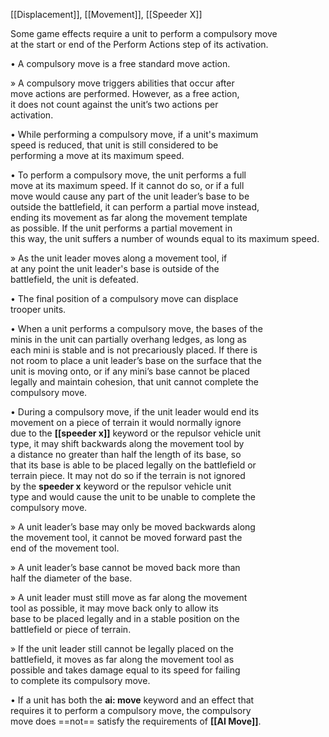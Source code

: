 [[Displacement]], [[Movement]], [[Speeder X]]

Some game effects require a unit to perform a compulsory move  
at the start or end of the Perform Actions step of its activation.  


• A compulsory move is a free standard move action.  

» A compulsory move triggers abilities that occur after  
move actions are performed. However, as a free action,  
it does not count against the unit’s two actions per  
activation.  


• While performing a compulsory move, if a unit's maximum  
speed is reduced, that unit is still considered to be  
performing a move at its maximum speed.  


• To perform a compulsory move, the unit performs a full  
move at its maximum speed. If it cannot do so, or if a full  
move would cause any part of the unit leader’s base to be  
outside the battlefield, it can perform a partial move instead,  
ending its movement as far along the movement template  
as possible. If the unit performs a partial movement in  
this way, the unit suffers a number of wounds equal to its maximum speed.  

» As the unit leader moves along a movement tool, if  
at any point the unit leader's base is outside of the  
battlefield, the unit is defeated.  


• The final position of a compulsory move can displace  
trooper units.  


• When a unit performs a compulsory move, the bases of the  
minis in the unit can partially overhang ledges, as long as  
each mini is stable and is not precariously placed. If there is  
not room to place a unit leader’s base on the surface that the  
unit is moving onto, or if any mini’s base cannot be placed  
legally and maintain cohesion, that unit cannot complete the  
compulsory move.  


• During a compulsory move, if the unit leader would end its  
movement on a piece of terrain it would normally ignore  
due to the **[[speeder x]]** keyword or the repulsor vehicle unit  
type, it may shift backwards along the movement tool by  
a distance no greater than half the length of its base, so  
that its base is able to be placed legally on the battlefield or  
terrain piece. It may not do so if the terrain is not ignored  
by the **speeder x** keyword or the repulsor vehicle unit  
type and would cause the unit to be unable to complete the  
compulsory move.

» A unit leader’s base may only be moved backwards along  
the movement tool, it cannot be moved forward past the  
end of the movement tool.  

» A unit leader’s base cannot be moved back more than  
half the diameter of the base.  

» A unit leader must still move as far along the movement  
tool as possible, it may move back only to allow its  
base to be placed legally and in a stable position on the  
battlefield or piece of terrain.  

» If the unit leader still cannot be legally placed on the  
battlefield, it moves as far along the movement tool as  
possible and takes damage equal to its speed for failing  
to complete its compulsory move.  


• If a unit has both the **ai: move** keyword and an effect that  
requires it to perform a compulsory move, the compulsory  
move does ==not== satisfy the requirements of **[[AI Move]]**.  
